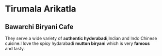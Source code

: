 # Tirumala Arikatla
## Bawarchi Biryani Cafe
They serve a wide variety of **authentic hyderabadi**,Indian and Indo Chinese cuisine.I love the spicy hydarabadi **mutton biryani** which is very **famous** and tasty.  